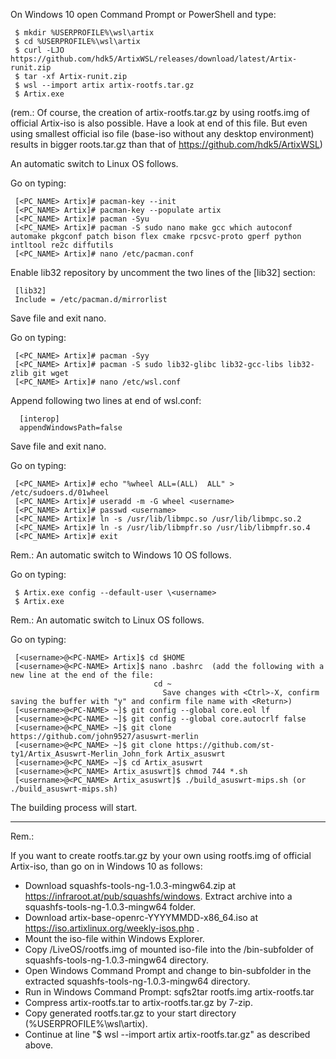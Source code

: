On Windows 10 open Command Prompt or PowerShell and type:

     $ mkdir %USERPROFILE%\wsl\artix
     $ cd %USERPROFILE%\wsl\artix
     $ curl -LJO https://github.com/hdk5/ArtixWSL/releases/download/latest/Artix-runit.zip
     $ tar -xf Artix-runit.zip
     $ wsl --import artix artix-rootfs.tar.gz
     $ Artix.exe

(rem.: Of course, the creation of artix-rootfs.tar.gz by using rootfs.img of official Artix-iso is also possible. Have a look at end of this file.
But even using smallest official iso file (base-iso without any desktop environment) results in bigger roots.tar.gz than that of https://github.com/hdk5/ArtixWSL)

An automatic switch to Linux OS follows. 
 
 Go on typing: 
   
     [<PC_NAME> Artix]# pacman-key --init
     [<PC_NAME> Artix]# pacman-key --populate artix
     [<PC_NAME> Artix]# pacman -Syu
     [<PC_NAME> Artix]# pacman -S sudo nano make gcc which autoconf automake pkgconf patch bison flex cmake rpcsvc-proto gperf python intltool re2c diffutils
     [<PC_NAME> Artix]# nano /etc/pacman.conf  

Enable lib32 repository by uncomment the two lines of the [lib32] section:
 
     [lib32]
     Include = /etc/pacman.d/mirrorlist

Save file and exit nano.

Go on typing: 
					 
     [<PC_NAME> Artix]# pacman -Syy
     [<PC_NAME> Artix]# pacman -S sudo lib32-glibc lib32-gcc-libs lib32-zlib git wget
     [<PC_NAME> Artix]# nano /etc/wsl.conf  

Append following two lines at end of wsl.conf:
					
      [interop]
      appendWindowsPath=false
					 
Save file and exit nano.

Go on typing: 

     [<PC_NAME> Artix]# echo "%wheel ALL=(ALL)  ALL" > /etc/sudoers.d/01wheel
     [<PC_NAME> Artix]# useradd -m -G wheel <username>
     [<PC_NAME> Artix]# passwd <username>
     [<PC_NAME> Artix]# ln -s /usr/lib/libmpc.so /usr/lib/libmpc.so.2
     [<PC_NAME> Artix]# ln -s /usr/lib/libmpfr.so /usr/lib/libmpfr.so.4
     [<PC_NAME> Artix]# exit

Rem.: An automatic switch to Windows 10 OS follows.

Go on typing:
   
     $ Artix.exe config --default-user \<username>
     $ Artix.exe

 Rem.: An automatic switch to Linux OS follows.
 
 Go on typing:
 
     [<username>@<PC-NAME> Artix]$ cd $HOME
     [<username>@<PC-NAME> Artix]$ nano .bashrc  (add the following with a new line at the end of the file:
	  				                cd ~
				                      Save changes with <Ctrl>-X, confirm saving the buffer with "y" and confirm file name with <Return>)
     [<username>@<PC-NAME> ~]$ git config --global core.eol lf
     [<username>@<PC-NAME> ~]$ git config --global core.autocrlf false
     [<username>@<PC_NAME> ~]$ git clone https://github.com/john9527/asuswrt-merlin
     [<username>@<PC_NAME> ~]$ git clone https://github.com/st-ty1/Artix_Asuswrt-Merlin_John_fork Artix_asuswrt	
     [<username>@<PC_NAME> ~]$ cd Artix_asuswrt
     [<username>@<PC_NAME> Artix_asuswrt]$ chmod 744 *.sh
     [<username>@<PC_NAME> Artix_asuswrt]$ ./build_asuswrt-mips.sh (or ./build_asuswrt-mips.sh)

The building process will start.

---------------------------------

Rem.:

If you want to create rootfs.tar.gz by your own using rootfs.img of official Artix-iso, than go on in Windows 10 as follows:
 - Download squashfs-tools-ng-1.0.3-mingw64.zip at https://infraroot.at/pub/squashfs/windows. Extract archive into a squashfs-tools-ng-1.0.3-mingw64 folder.
 - Download artix-base-openrc-YYYYMMDD-x86_64.iso at https://iso.artixlinux.org/weekly-isos.php .
 - Mount the iso-file within Windows Explorer.
 - Copy /LiveOS/rootfs.img of mounted iso-file into the /bin-subfolder of squashfs-tools-ng-1.0.3-mingw64 directory.
 - Open Windows Command Prompt and change to bin-subfolder in the extracted squashfs-tools-ng-1.0.3-mingw64 directory. 
 - Run in Windows Command Prompt: sqfs2tar rootfs.img artix-rootfs.tar
 - Compress artix-rootfs.tar to artix-rootfs.tar.gz by 7-zip.  
 - Copy generated rootfs.tar.gz to your start directory (%USERPROFILE%\wsl\artix). 
 - Continue at line "$ wsl --import artix artix-rootfs.tar.gz" as described above.
